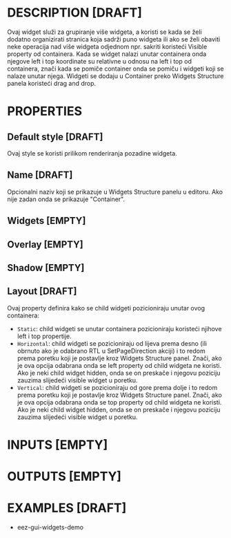 # DESCRIPTION [DRAFT]

Ovaj widget služi za grupiranje više widgeta, a koristi se kada se želi dodatno organizirati stranica koja sadrži puno widgeta ili ako se želi obaviti neke operacija nad više widgeta odjednom npr. sakriti koristeći Visible property od containera. Kada se widget nalazi unutar containera onda njegove left i top koordinate su relativne u odnosu na left i top od containera, znači kada se pomiče container onda se pomiču i widgeti koji se nalaze unutar njega. Widgeti se dodaju u Container preko Widgets Structure panela koristeći drag and drop.

# PROPERTIES

## Default style [DRAFT]

Ovaj style se koristi prilikom renderiranja pozadine widgeta.

## Name [DRAFT]

Opcionalni naziv koji se prikazuje u Widgets Structure panelu u editoru. Ako nije zadan onda se prikazuje "Container".

## Widgets [EMPTY]


## Overlay [EMPTY]


## Shadow [EMPTY]


## Layout [DRAFT]

Ovaj property definira kako se child widgeti pozicioniraju unutar ovog containera:

-   `Static`: child widgeti se unutar containera pozicioniraju koristeći njihove left i top propertije.
-   `Horizontal`: child widgeti se pozicioniraju od lijeva prema desno (ili obrnuto ako je odabrano RTL u SetPageDirection akciji) i to redom prema poretku koji je postavlje kroz Widgets Structure panel. Znači, ako je ova opcija odabrana onda se left property od child widgeta ne koristi. Ako je neki child widget hidden, onda se on preskače i njegovu poziciju zauzima slijedeći visible widget u poretku.
-   `Vertical`: child widgeti se pozicioniraju od gore prema dolje i to redom prema poretku koji je postavlje kroz Widgets Structure panel. Znači, ako je ova opcija odabrana onda se top property od child widgeta ne koristi. Ako je neki child widget hidden, onda se on preskače i njegovu poziciju zauzima slijedeći visible widget u poretku.

# INPUTS [EMPTY]

# OUTPUTS [EMPTY]

# EXAMPLES [DRAFT]

-   eez-gui-widgets-demo

